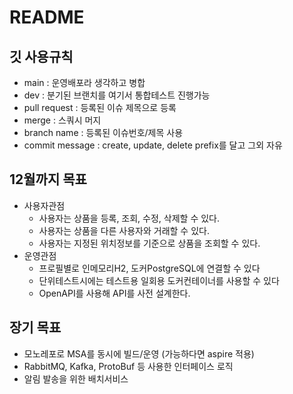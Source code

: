 # README

## 깃 사용규칙
- main : 운영배포라 생각하고 병합
- dev : 분기된 브랜치를 여기서 통합테스트 진행가능
- pull request : 등록된 이슈 제목으로 등록
- merge : 스쿼시 머지
- branch name : 등록된 이슈번호/제목 사용
- commit message : create, update, delete prefix를 달고 그외 자유

## 12월까지 목표
- 사용자관점
  - 사용자는 상품을 등록, 조회, 수정, 삭제할 수 있다.
  - 사용자는 상품을 다른 사용자와 거래할 수 있다.
  - 사용자는 지정된 위치정보를 기준으로 상품을 조회할 수 있다.
- 운영관점
  - 프로필별로 인메모리H2, 도커PostgreSQL에 연결할 수 있다
  - 단위테스트시에는 테스트용 일회용 도커컨테이너를 사용할 수 있다
  - OpenAPI를 사용해 API를 사전 설계한다.

## 장기 목표
- 모노레포로 MSA를 동시에 빌드/운영 (가능하다면 aspire 적용)
- RabbitMQ, Kafka, ProtoBuf 등 사용한 인터페이스 로직
- 알림 발송을 위한 배치서비스